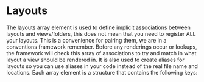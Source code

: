 # Layouts

The layouts array element is used to define implicit associations between layouts and views/folders, this does not mean that you need to register ALL your layouts. This is a convenience for pairing them, we are in a conventions framework remember. Before any renderings occur or lookups, the framework will check this array of associations to try and match in what layout a view should be rendered in. It is also used to create aliases for layouts so you can use aliases in your code instead of the real file name and locations. Each array element is a structure that contains the following keys:
